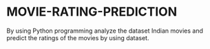 # MOVIE-RATING-PREDICTION
By using Python programming analyze the dataset Indian movies and predict the ratings of the movies by using dataset.
